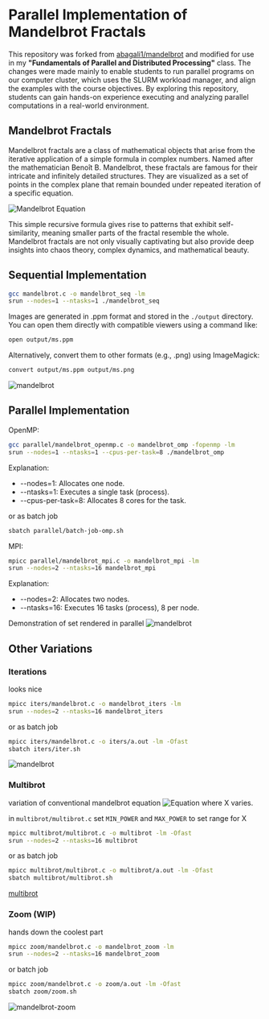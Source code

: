 # Parallel Implementation of Mandelbrot Fractals

This repository was forked from [abagali1/mandelbrot](https://github.com/abagali1/mandelbrot) and modified for use in my **"Fundamentals of Parallel and Distributed Processing"** class. The changes were made mainly to enable students to run parallel programs on our computer cluster, which uses the SLURM workload manager, and align the examples with the course objectives. By exploring this repository, students can gain hands-on experience executing and analyzing parallel computations in a real-world environment.

## Mandelbrot Fractals

Mandelbrot fractals are a class of mathematical objects that arise from the iterative application of a simple formula in complex numbers. Named after the mathematician Benoît B. Mandelbrot, these fractals are famous for their intricate and infinitely detailed structures. They are visualized as a set of points in the complex plane that remain bounded under repeated iteration of a specific equation.

![Mandelbrot Equation](https://latex.codecogs.com/png.latex?z_{n%2B1}%20=%20z_n^2%20+%20c)

This simple recursive formula gives rise to patterns that exhibit self-similarity, meaning smaller parts of the fractal resemble the whole. Mandelbrot fractals are not only visually captivating but also provide deep insights into chaos theory, complex dynamics, and mathematical beauty.


## Sequential Implementation


```bash
gcc mandelbrot.c -o mandelbrot_seq -lm
srun --nodes=1 --ntasks=1 ./mandelbrot_seq
```

Images are generated in .ppm format and stored in the `./output` directory. You can open them directly with compatible viewers using a command like:

```bash
open output/ms.ppm
```

Alternatively, convert them to other formats (e.g., .png) using ImageMagick:

```bash
convert output/ms.ppm output/ms.png
```

![mandelbrot](https://github.com/mvneves/parallel-mandelbrot/raw/master/output/readme.png)


## Parallel Implementation

OpenMP:
```bash
gcc parallel/mandelbrot_openmp.c -o mandelbrot_omp -fopenmp -lm
srun --nodes=1 --ntasks=1 --cpus-per-task=8 ./mandelbrot_omp
```

Explanation:
- --nodes=1: Allocates one node.
- --ntasks=1: Executes a single task (process).
- --cpus-per-task=8: Allocates 8 cores for the task.

or as batch job
```bash
sbatch parallel/batch-job-omp.sh
```

MPI:
```bash
mpicc parallel/mandelbrot_mpi.c -o mandelbrot_mpi -lm
srun --nodes=2 --ntasks=16 mandelbrot_mpi
```

Explanation:
- --nodes=2: Allocates two nodes.
- --ntasks=16: Executes 16 tasks (process), 8 per node.


Demonstration of set rendered in parallel
![mandelbrot](https://github.com/mvneves/parallel-mandelbrot/raw/master/parallel/parallel.gif)


## Other Variations

### Iterations
looks nice

```bash
mpicc iters/mandelbrot.c -o mandelbrot_iters -lm
srun --nodes=2 --ntasks=16 mandelbrot_iters
```

or as batch job
```bash
mpicc iters/mandelbrot.c -o iters/a.out -lm -Ofast 
sbatch iters/iter.sh
```

![mandelbrot](https://github.com/mvneves/parallel-mandelbrot/blob/master/iters/output.gif)

### Multibrot
variation of conventional mandelbrot equation
![Equation](https://latex.codecogs.com/png.latex?z_{n%2B1}%20=%20z_n^x%20+%20c)
where X varies.

in `multibrot/multibrot.c` set `MIN_POWER` and `MAX_POWER` to set range for X 

```bash
mpicc multibrot/multibrot.c -o multibrot -lm -Ofast
srun --nodes=2 --ntasks=16 multibrot
```

or as batch job
```bash
mpicc multibrot/multibrot.c -o multibrot/a.out -lm -Ofast
sbatch multibrot/multibrot.sh
```

[multibrot](https://github.com/mvneves/parallel-mandelbrot/blob/master/multibrot/output/output.mp4)

### Zoom (WIP)
hands down the coolest part

```bash
mpicc zoom/mandelbrot.c -o mandelbrot_zoom -lm
srun --nodes=2 --ntasks=16 mandelbrot_zoom
```
or batch job
```bash
mpicc zoom/mandelbrot.c -o zoom/a.out -lm -Ofast
sbatch zoom/zoom.sh
```

![mandelbrot-zoom](https://github.com/mvneves/parallel-mandelbrot/blob/master/zoom/zoom.gif)


